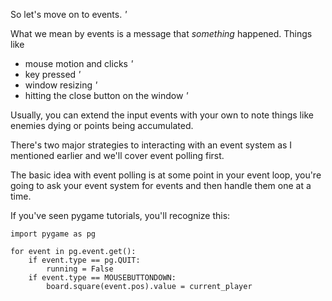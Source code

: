 So let's move on to events. *'*

What we mean by events is a message that _something_ happened. Things like

* mouse motion and clicks *'*
* key pressed *'*
* window resizing *'*
* hitting the close button on the window *'*

Usually, you can extend the input events with your own to note things like
enemies dying or points being accumulated.

There's two major strategies to interacting with an event system as I mentioned
earlier and we'll cover event polling first.

The basic idea with event polling is at some point in your event loop, you're
going to ask your event system for events and then handle them one at a time.

If you've seen pygame tutorials, you'll recognize this:

    import pygame as pg
    
    for event in pg.event.get():
        if event.type == pg.QUIT:
            running = False
        if event.type == MOUSEBUTTONDOWN:
            board.square(event.pos).value = current_player
           